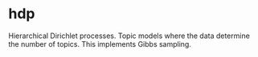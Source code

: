 # hdp
Hierarchical Dirichlet processes. Topic models where the data determine the number of topics. This implements Gibbs sampling.
